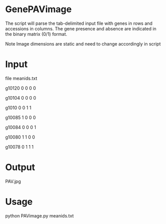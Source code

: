 
# GenePAVimage

The script will parse the tab-delimited input file with genes in rows and accessions in columns. The gene presence and absence are indicated in the binary matrix (0/1) format.

Note
Image dimensions are static and need to change accordingly in script

# Input
file meanids.txt

g10120  0       0       0       0

g10104  0       0       0       0

g1010   0       0       1       1

g10085  1       0       0       0

g10084  0       0       0       1

g10080  1       1       0       0

g10078  0       1       1       1

# Output
PAV.jpg

# Usage
python PAVimage.py meanids.txt


